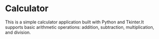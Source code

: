 # Calculator
This is a simple calculator application built with Python and Tkinter.It supports basic arithmetic operations: addition, subtraction, multiplication, and division.
